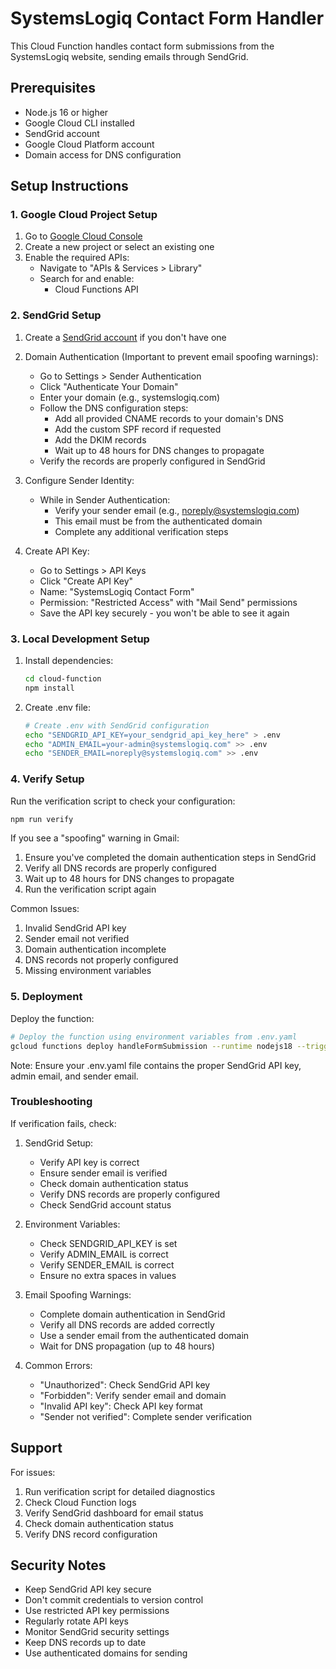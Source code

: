 # SystemsLogiq Contact Form Handler

This Cloud Function handles contact form submissions from the SystemsLogiq website, sending emails through SendGrid.

## Prerequisites

- Node.js 16 or higher
- Google Cloud CLI installed
- SendGrid account
- Google Cloud Platform account
- Domain access for DNS configuration

## Setup Instructions

### 1. Google Cloud Project Setup

1. Go to [Google Cloud Console](https://console.cloud.google.com)
2. Create a new project or select an existing one
3. Enable the required APIs:
   - Navigate to "APIs & Services > Library"
   - Search for and enable:
     - Cloud Functions API

### 2. SendGrid Setup

1. Create a [SendGrid account](https://signup.sendgrid.com/) if you don't have one

2. Domain Authentication (Important to prevent email spoofing warnings):

   - Go to Settings > Sender Authentication
   - Click "Authenticate Your Domain"
   - Enter your domain (e.g., systemslogiq.com)
   - Follow the DNS configuration steps:
     - Add all provided CNAME records to your domain's DNS
     - Add the custom SPF record if requested
     - Add the DKIM records
     - Wait up to 48 hours for DNS changes to propagate
   - Verify the records are properly configured in SendGrid

3. Configure Sender Identity:

   - While in Sender Authentication:
     - Verify your sender email (e.g., noreply@systemslogiq.com)
     - This email must be from the authenticated domain
     - Complete any additional verification steps

4. Create API Key:
   - Go to Settings > API Keys
   - Click "Create API Key"
   - Name: "SystemsLogiq Contact Form"
   - Permission: "Restricted Access" with "Mail Send" permissions
   - Save the API key securely - you won't be able to see it again

### 3. Local Development Setup

1. Install dependencies:

   ```bash
   cd cloud-function
   npm install
   ```

2. Create .env file:

   ```bash
   # Create .env with SendGrid configuration
   echo "SENDGRID_API_KEY=your_sendgrid_api_key_here" > .env
   echo "ADMIN_EMAIL=your-admin@systemslogiq.com" >> .env
   echo "SENDER_EMAIL=noreply@systemslogiq.com" >> .env
   ```

### 4. Verify Setup

Run the verification script to check your configuration:

```bash
npm run verify
```

If you see a "spoofing" warning in Gmail:

1. Ensure you've completed the domain authentication steps in SendGrid
2. Verify all DNS records are properly configured
3. Wait up to 48 hours for DNS changes to propagate
4. Run the verification script again

Common Issues:

1. Invalid SendGrid API key
2. Sender email not verified
3. Domain authentication incomplete
4. DNS records not properly configured
5. Missing environment variables

### 5. Deployment

Deploy the function:

```bash
# Deploy the function using environment variables from .env.yaml
gcloud functions deploy handleFormSubmission --runtime nodejs18 --trigger-http --allow-unauthenticated --region us-central1 --env-vars-file .env.yaml
```

Note: Ensure your .env.yaml file contains the proper SendGrid API key, admin email, and sender email.

### Troubleshooting

If verification fails, check:

1. SendGrid Setup:

   - Verify API key is correct
   - Ensure sender email is verified
   - Check domain authentication status
   - Verify DNS records are properly configured
   - Check SendGrid account status

2. Environment Variables:

   - Check SENDGRID_API_KEY is set
   - Verify ADMIN_EMAIL is correct
   - Verify SENDER_EMAIL is correct
   - Ensure no extra spaces in values

3. Email Spoofing Warnings:

   - Complete domain authentication in SendGrid
   - Verify all DNS records are added correctly
   - Use a sender email from the authenticated domain
   - Wait for DNS propagation (up to 48 hours)

4. Common Errors:
   - "Unauthorized": Check SendGrid API key
   - "Forbidden": Verify sender email and domain
   - "Invalid API key": Check API key format
   - "Sender not verified": Complete sender verification

## Support

For issues:

1. Run verification script for detailed diagnostics
2. Check Cloud Function logs
3. Verify SendGrid dashboard for email status
4. Check domain authentication status
5. Verify DNS record configuration

## Security Notes

- Keep SendGrid API key secure
- Don't commit credentials to version control
- Use restricted API key permissions
- Regularly rotate API keys
- Monitor SendGrid security settings
- Keep DNS records up to date
- Use authenticated domains for sending
